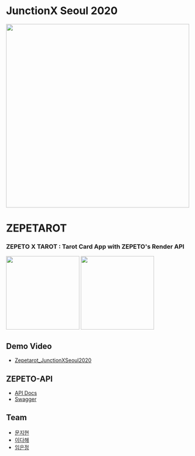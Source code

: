 # JunctionX Seoul 2020 
<p><img src="https://user-images.githubusercontent.com/53745427/95666531-8091bf00-0b95-11eb-8838-47cf7ee0e8bf.png" width="500">

# ZEPETAROT
### ZEPETO X TAROT : Tarot Card App with ZEPETO's Render API
<p><img src="https://user-images.githubusercontent.com/53745427/95666532-85567300-0b95-11eb-902e-2beb2d5d0b1c.png" width="200">
<img src="https://user-images.githubusercontent.com/53745427/95666534-87b8cd00-0b95-11eb-87dd-ba9be654706d.png" width="200">

## Demo Video
- [Zepetarot_JunctionXSeoul2020](https://youtu.be/B2TF5Y0mzic)

## ZEPETO-API   
- [API Docs](https://zepeto-api.firebaseapp.com/?v)   
- [Swagger](https://render-api.zepeto.io/v2/swagger/)

## Team
- [문지현](https://github.com/solidcellaMoon) 
- [이다해](https://github.com/dahaelee)
- [임은정](https://github.com/minie12)
